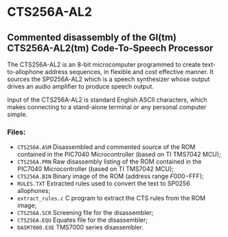 # CTS256A-AL2

## Commented disassembly of the GI(tm) CTS256A-AL2(tm) Code-To-Speech Processor

The CTS256A-AL2 is an 8-bit microcomputer programmed to create text-to-allophone address sequences, in flexible and cost effective manner. It sources the SP0256A-AL2 which is a speech synthesizer whose output drives an audio amplifier to produce speech output.

Input of the CTS256A-AL2 is standard English ASCII characters, which makes connecting to a stand-alone terminal or any personal computer simple.

### Files:
- `CTS256A.ASM` Disassembled and commented source of the ROM contained in the PIC7040 Microcontroller (based on TI TMS7042 MCU);
- `CTS256A.PRN` Raw disassembly listing of the ROM contained in the PIC7040 Microcontroller (based on TI TMS7042 MCU);
- `CTS256A.BIN` Binary image of the ROM (address range $F000-$FFF);
- `RULES.TXT`   Extracted rules used to convert the text to SP0256 allophones;
- `extract_rules.c` C program to extract the CTS rules from the ROM image;
- `CTS256A.SCR` Screening file for the disassembler;
- `CTS256A.EQU` Equates file for the disassembler;
- `DASM7000.EXE` TMS7000 series disassembler.
